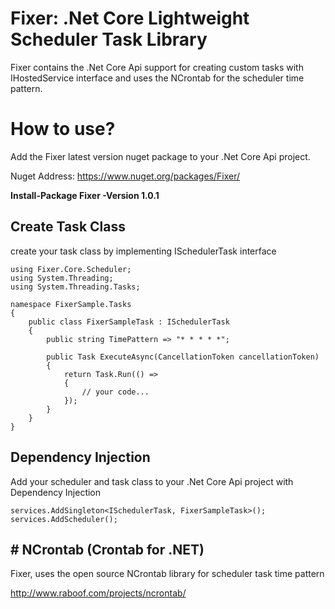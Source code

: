 # Fixer: .Net Core Lightweight Scheduler Task Library

Fixer contains the .Net Core Api support for creating custom tasks with IHostedService interface and uses the NCrontab for the scheduler time pattern.

# How to use?

Add the Fixer latest version nuget package to your .Net Core Api project.

Nuget Address: https://www.nuget.org/packages/Fixer/

**Install-Package Fixer -Version 1.0.1**

## Create Task Class

create your task class by implementing ISchedulerTask interface

    using Fixer.Core.Scheduler;
    using System.Threading;
    using System.Threading.Tasks;
    
    namespace FixerSample.Tasks
    {
        public class FixerSampleTask : ISchedulerTask
        {
            public string TimePattern => "* * * * *";
    
            public Task ExecuteAsync(CancellationToken cancellationToken)
            {
                return Task.Run(() =>
                {
                    // your code...
                });
            }
        }
    }


## Dependency Injection

Add your scheduler and task class to your .Net Core Api project with Dependency Injection

    services.AddSingleton<ISchedulerTask, FixerSampleTask>();
    services.AddScheduler();

## # NCrontab (Crontab for .NET)

Fixer, uses the open source NCrontab library for scheduler task time pattern

http://www.raboof.com/projects/ncrontab/
